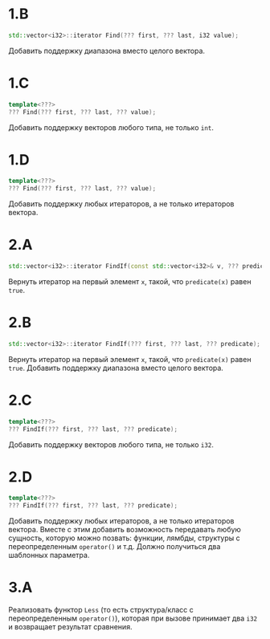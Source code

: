 # 1.B
```c++
std::vector<i32>::iterator Find(??? first, ??? last, i32 value);
```
Добавить поддержку диапазона вместо целого вектора.

# 1.C
```c++
template<???>
??? Find(??? first, ??? last, ??? value);
```
Добавить поддержку векторов любого типа, не только `int`.

# 1.D
```c++
template<???>
??? Find(??? first, ??? last, ??? value);
```
Добавить поддержку любых итераторов, а не только итераторов вектора.

# 2.A
```c++
std::vector<i32>::iterator FindIf(const std::vector<i32>& v, ??? predicate);
```
Вернуть итератор на первый элемент `x`, такой, что `predicate(x)` равен `true`.

# 2.B
```c++
std::vector<i32>::iterator FindIf(??? first, ??? last, ??? predicate);
```
Вернуть итератор на первый элемент `x`, такой, что `predicate(x)` равен `true`.
Добавить поддержку диапазона вместо целого вектора.

# 2.C
```c++
template<???>
??? FindIf(??? first, ??? last, ??? predicate);
```
Добавить поддержку векторов любого типа, не только `i32`.

# 2.D
```c++
template<???>
??? FindIf(??? first, ??? last, ??? predicate);
```
Добавить поддержку любых итераторов, а не только итераторов вектора. Вместе с этим добавить возможность передавать
любую сущность, которую можно позвать: функции, лямбды, структуры с переопределенным `operator()` и т.д.
Должно получиться два шаблонных параметра.

# 3.A
Реализовать функтор `Less` (то есть структура/класс с переопределенным `operator()`), которая при вызове
принимает два `i32` и возвращает результат сравнения.
